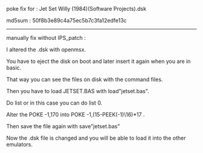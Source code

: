 poke fix for : Jet Set Willy (1984)(Software Projects).dsk

md5sum : 50f8b3e89c4a75ec5b7c3fa12edfe13c

---

manually fix without IPS_patch :

I altered the .dsk with openmsx.

You have to eject the disk on boot and later insert it again when you are in basic.

That way you can see the files on disk with the command files.

Then you have to load JETSET.BAS with load"jetset.bas".

Do list or in this case you can do list 0.

Alter the POKE -1,170 into POKE -1,(15-PEEK(-1)\16)*17 .

Then save the file again with save"jetset.bas"

Now the .dsk file is changed and you will be able to load it into the other emulators.

